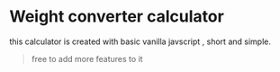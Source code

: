 # Weight converter calculator
 this calculator is created with basic vanilla javscript , short  and simple.
 > free to add more features to it 